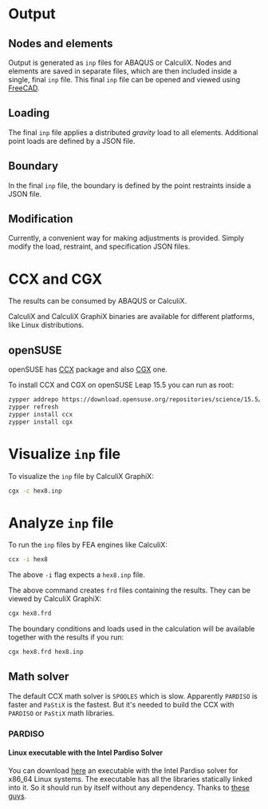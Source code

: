 # Output

## Nodes and elements

Output is generated as `inp` files for ABAQUS or CalculiX. Nodes and elements are saved in separate files, which are then included inside a single, final `inp` file. This final `inp` file can be opened and viewed using [FreeCAD](https://en.wikipedia.org/wiki/FreeCAD).

## Loading

The final `inp` file applies a distributed *gravity* load to all elements. Additional point loads are defined by a JSON file.

## Boundary

In the final `inp` file, the boundary is defined by the point restraints inside a JSON file.

## Modification

Currently, a convenient way for making adjustments is provided. Simply modify the load, restraint, and specification JSON files.

# CCX and CGX

The results can be consumed by ABAQUS or CalculiX.

CalculiX and CalculiX GraphiX binaries are available for different platforms, like Linux distributions.

## openSUSE

openSUSE has [CCX](https://software.opensuse.org/package/ccx) package and also [CGX](https://software.opensuse.org/package/cgx) one.

To install CCX and CGX on openSUSE Leap 15.5 you can run as root:

```bash
zypper addrepo https://download.opensuse.org/repositories/science/15.5/science.repo
zypper refresh
zypper install ccx
zypper install cgx
```

# Visualize `inp` file

To visualize the `inp` file by CalculiX GraphiX:

```bash
cgx -c hex8.inp
```

# Analyze `inp` file

To run the `inp` files by FEA engines like CalculiX:

```bash
ccx -i hex8
```

The above `-i` flag expects a `hex8.inp` file.

The above command creates `frd` files containing the results. They can be viewed by CalculiX GraphiX:

```bash
cgx hex8.frd
```

The boundary conditions and loads used in the calculation will be available together with the results if you run:

```bash
cgx hex8.frd hex8.inp
```

## Math solver

The default CCX math solver is `SPOOLES` which is slow. Apparently `PARDISO` is faster and `PaStiX` is the fastest. But it's needed to build the CCX with `PARDISO` or `PaStiX` math libraries.

### PARDISO

#### Linux executable with the Intel Pardiso Solver

You can download [here](https://www.dropbox.com/s/x8axi53l9dk9w4g/ccx_2.19_MT?dl=1) an executable with the Intel Pardiso solver for x86_64 Linux systems. The executable has all the libraries statically linked into it. So it should run by itself without any dependency. Thanks to [these guys](https://www.feacluster.com/calculix.php).
